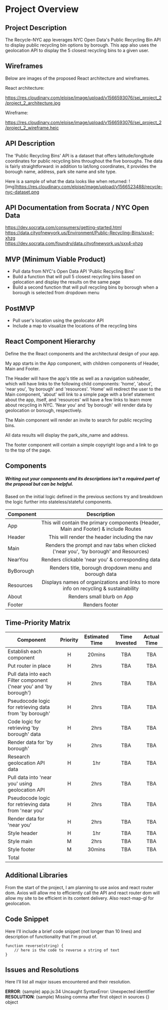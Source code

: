 # Project Overview


## Project Description

The Recycle-NYC app leverages NYC Open Data's Public Recycling Bin API to display public recycling bin options by borough. This app also uses the geolocation API to display the 5 closest recycling bins to a given user.

## Wireframes

Below are images of the proposed React architecture and wireframes.

React architecture:

https://res.cloudinary.com/eloise/image/upload/v1566593076/sei_project_2/project_2_architecture.jpg

Wireframe:

https://res.cloudinary.com/eloise/image/upload/v1566593076/sei_project_2/project_2_wireframe.heic

## API Description

The 'Public Recycling Bins' API is a dataset that offers latitude/longitude coordinates for public recycling bins throughout the five boroughs. The data is fairly straightforward: in addition to lat/long coordinates, it provides the borough name, address, park site name and site type.

Here is a sample of what the data looks like when returned: ![img]https://res.cloudinary.com/eloise/image/upload/v1566523488/recycle-nyc-dataset.png

## API Documentation from Socrata / NYC Open Data
https://dev.socrata.com/consumers/getting-started.html<br/>
https://data.cityofnewyork.us/Environment/Public-Recycling-Bins/sxx4-xhzg<br/>
https://dev.socrata.com/foundry/data.cityofnewyork.us/sxx4-xhzg

## MVP (Minimum Viable Product)

- Pull data from NYC's Open Data API 'Public Recycling Bins'<br/>
- Build a function that will pull 5 closest recycling bins based on gelocation and display the results on the same page<br/>
- Build a second function that will pull recycling bins by borough when a borough is selected from dropdown menu

## PostMVP

- Pull user's location using the geolocator API<br/>
- Include a map to visualize the locations of the recycling bins

## React Component Hierarchy

Define the the React components and the architectural design of your app.

My app starts in the App component, with children components of Header, Main and Footer.

The Header will have the app's title as well as a navigation subheader, which will have links to the following child components: 'home', 'about', 'near you', 'by borough' and 'resources'. 'Home' will redirect the user to the Main component, 'about' will link to a simple page with a brief statement about the app, itself, and 'resources' will have a few links to learn more about recycling in NYC. 'Near you' and 'by borough' will render data by geolocation or borough, respectively.

The Main component will render an invite to search for public recycling bins.

All data results will display the park_site_name and address.

The footer component will contain a simple copyright logo and a link to go to the top of the page.

## Components
##### Writing out your components and its descriptions isn't a required part of the proposal but can be helpful.

Based on the initial logic defined in the previous sections try and breakdown the logic further into stateless/stateful components.

| Component | Description |
| --- | :---: |  
| App | This will contain the primary components (Header, Main and Footer) & include Routes |
| Header | This will render the header including the nav |
| Main | Renders the prompt and nav tabs when clicked ('near you', 'by borough' and Resources) |
| NearYou | Renders clickable 'near you' & corresponding data |
| ByBorough | Renders title, borough dropdown menu and borough data |
| Resources | Displays names of organizations and links to more info on recycling & sustainability |
| About | Renders small blurb on App |
| Footer | Renders footer |


## Time-Priority Matrix

| Component | Priority | Estimated Time | Time Invested | Actual Time |
| --- | :---: |  :---: | :---: | :---: |
| Establish each component | H | 20mins| TBA | TBA |
| Put router in place | H | 2hrs | TBA | TBA |
| Pull data into each Filter component ('near you' and 'by borough') | H | 2hrs | TBA | TBA |
| Pseudocode logic for retrieving data from 'by borough' | H | 2hrs | TBA | TBA |
| Code logic for retrieving 'by borough' data | H | 2hrs | TBA | TBA |
| Render data for 'by borough' | H | 2hrs | TBA | TBA |
| Research geolocation API data | H | 1hr | TBA | TBA |
| Pull data into 'near you' using geolocation API | H | 2hrs | TBA | TBA |
| Pseudocode logic for retrieving data from 'near you' | H | 2hrs | TBA | TBA |
| Render data for 'near you' | H | 2hrs | TBA | TBA |
| Style header | H | 1hr | TBA | TBA |
| Style main | M | 2hrs | TBA | TBA |
| Style footer | M | 30mins | TBA | TBA |
| Total |  | |  |  |

## Additional Libraries
 From the start of the project, I am planning to use axios and react router dom. Axios will allow me to efficiently call the API and react router dom will allow my site to be efficient in its content delivery. Also react-map-gl for geolocation.

## Code Snippet

Here I'll include a brief code snippet (not longer than 10 lines) and description of functionality that I'm proud of.

```
function reverse(string) {
	// here is the code to reverse a string of text
}
```

## Issues and Resolutions
 Here I'll list all major issues encountered and their resolution.

**ERROR**: (sample) app.js:34 Uncaught SyntaxError: Unexpected identifier                                
**RESOLUTION**: (sample) Missing comma after first object in sources {} object
